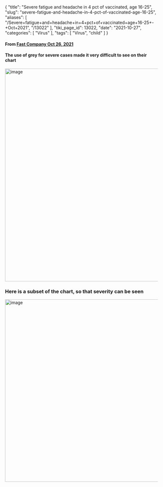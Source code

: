 {
    "title": "Severe fatigue and headache in 4 pct of vaccinated, age 16-25",
    "slug": "severe-fatigue-and-headache-in-4-pct-of-vaccinated-age-16-25",
    "aliases": [
        "/Severe+fatigue+and+headache+in+4+pct+of+vaccinated+age+16-25+-+Oct+2021",
        "/13022"
    ],
    "tiki_page_id": 13022,
    "date": "2021-10-27",
    "categories": [
        "Virus"
    ],
    "tags": [
        "Virus",
        "child"
    ]
}


#### From [Fast Company Oct 26, 2021](https://www.fastcompany.com/90690786/vaccines-covid-kids-symptoms-list?partner=feedburner&utm_source=feedburner&utm_medium=feed&utm_campaign=Feed%3A+fastcompany%2Fheadlines+%28Fast+Company%29)

#### The use of grey for severe cases made it very difficult to see on their chart

<img src="https://d378j1rmrlek7x.cloudfront.net/attachments/jpeg/children-side-effects.jpg" alt="image" width="700">

### Here is a subset of the chart, so that severity can be seen

<img src="https://d378j1rmrlek7x.cloudfront.net/attachments/jpeg/severe-side-effects.jpg" alt="image" width="600">